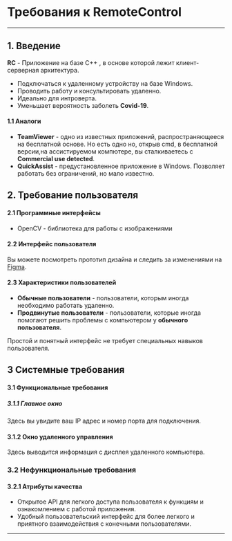 # Требования к RemoteControl
---
## 1. Введение
**RC** - Приложение на базе С++ , в основе которой лежит клиент-серверная архитектура.
* Подключаться к удаленному устройству на базе Windows.
* Проводить работу и консультировать удаленно.
* Идеально для интроверта.
* Уменьшает вероятность заболеть **Covid-19**.
#### 1.1 Аналоги
* **TeamViewer** - одно из известных приложений, распространяющееся на бесплатной основе. Но есть одно но, открыв cmd, в бесплатной версии,на ассистируемом компютере, вы сталкиваетесь с **Commercial use detected**.
* **QuickAssist** - предустановленное приложение в Windows. Позволяет работать без ограничений, но мало известно.
## 2. Требование пользователя
#### 2.1 Программные интерфейсы
* OpenCV - библиотека для работы с изображениями
#### 2.2 Интерфейс пользователя
Вы можете посмотреть прототип дизайна и следить за изменениями на [Figma](https://www.figma.com/file/sY4IxydQ62k51kEJirVAQQ/login-screen?node-id=0%3A1).
#### 2.3 Характеристики пользователей
* **Обычные пользователи** - пользователи, которым иногда необходимо работать удаленно.
* **Продвинутые пользователи** - пользователи, которые иногда помогают решить проблемы с компьютером у **обычного пользователя**.

Простой и понятный интерфейс не требует специальных навыков пользователя.   
## 3 Системные требования
#### 3.1 Функциональные требования
##### 3.1.1 Главное окно

Здесь вы увидите ваш IP адрес и номер порта для подключения.

#### 3.1.2 Окно удаленного управления

Здесь выводится информация с дисплея удаленного компьютера.  

### 3.2 Нефункциональные требования
#### 3.2.1 Атрибуты качества

* Открытое API для легкого доступа пользователя к функциям и ознакомлением с работой приложения.
* Удобный пользовательский интерфейс для более легкого и приятного взаимодействия с конечными пользователями.
---
